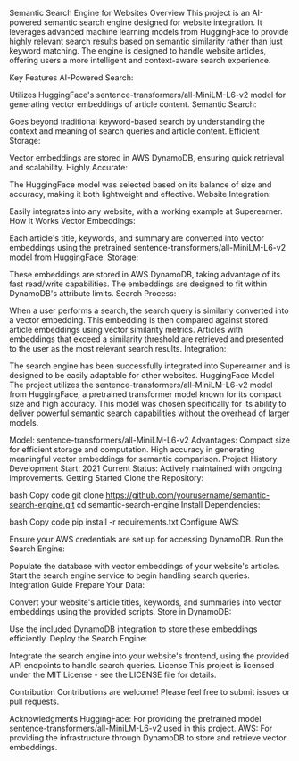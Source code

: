 Semantic Search Engine for Websites
Overview
This project is an AI-powered semantic search engine designed for website integration. It leverages advanced machine learning models from HuggingFace to provide highly relevant search results based on semantic similarity rather than just keyword matching. The engine is designed to handle website articles, offering users a more intelligent and context-aware search experience.

Key Features
AI-Powered Search:

Utilizes HuggingFace's sentence-transformers/all-MiniLM-L6-v2 model for generating vector embeddings of article content.
Semantic Search:

Goes beyond traditional keyword-based search by understanding the context and meaning of search queries and article content.
Efficient Storage:

Vector embeddings are stored in AWS DynamoDB, ensuring quick retrieval and scalability.
Highly Accurate:

The HuggingFace model was selected based on its balance of size and accuracy, making it both lightweight and effective.
Website Integration:

Easily integrates into any website, with a working example at Superearner.
How It Works
Vector Embeddings:

Each article's title, keywords, and summary are converted into vector embeddings using the pretrained sentence-transformers/all-MiniLM-L6-v2 model from HuggingFace.
Storage:

These embeddings are stored in AWS DynamoDB, taking advantage of its fast read/write capabilities. The embeddings are designed to fit within DynamoDB's attribute limits.
Search Process:

When a user performs a search, the search query is similarly converted into a vector embedding.
This embedding is then compared against stored article embeddings using vector similarity metrics.
Articles with embeddings that exceed a similarity threshold are retrieved and presented to the user as the most relevant search results.
Integration:

The search engine has been successfully integrated into Superearner and is designed to be easily adaptable for other websites.
HuggingFace Model
The project utilizes the sentence-transformers/all-MiniLM-L6-v2 model from HuggingFace, a pretrained transformer model known for its compact size and high accuracy. This model was chosen specifically for its ability to deliver powerful semantic search capabilities without the overhead of larger models.

Model: sentence-transformers/all-MiniLM-L6-v2
Advantages:
Compact size for efficient storage and computation.
High accuracy in generating meaningful vector embeddings for semantic comparison.
Project History
Development Start: 2021
Current Status: Actively maintained with ongoing improvements.
Getting Started
Clone the Repository:

bash
Copy code
git clone https://github.com/yourusername/semantic-search-engine.git
cd semantic-search-engine
Install Dependencies:

bash
Copy code
pip install -r requirements.txt
Configure AWS:

Ensure your AWS credentials are set up for accessing DynamoDB.
Run the Search Engine:

Populate the database with vector embeddings of your website's articles.
Start the search engine service to begin handling search queries.
Integration Guide
Prepare Your Data:

Convert your website's article titles, keywords, and summaries into vector embeddings using the provided scripts.
Store in DynamoDB:

Use the included DynamoDB integration to store these embeddings efficiently.
Deploy the Search Engine:

Integrate the search engine into your website's frontend, using the provided API endpoints to handle search queries.
License
This project is licensed under the MIT License - see the LICENSE file for details.

Contribution
Contributions are welcome! Please feel free to submit issues or pull requests.

Acknowledgments
HuggingFace: For providing the pretrained model sentence-transformers/all-MiniLM-L6-v2 used in this project.
AWS: For providing the infrastructure through DynamoDB to store and retrieve vector embeddings.
